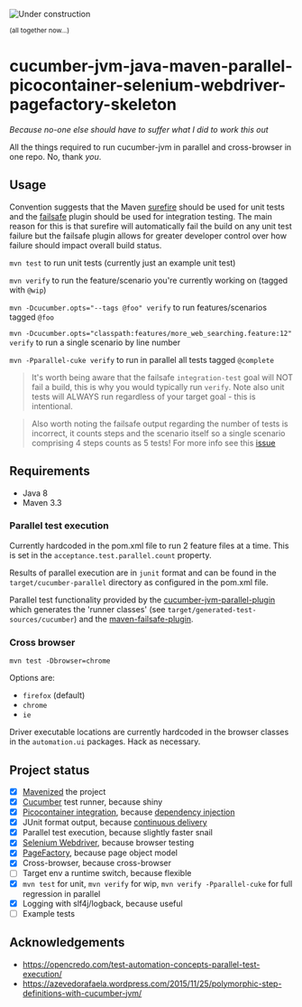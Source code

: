 ![Under construction](https://upload.wikimedia.org/wikipedia/commons/f/f9/Road-under-construction.png "Under construction")

<sup>(all together now...)</sup>

# cucumber-jvm-java-maven-parallel-picocontainer-selenium-webdriver-pagefactory-skeleton
*Because no-one else should have to suffer what I did to work this out*

All the things required to run cucumber-jvm in parallel and cross-browser in one repo. No, thank *you*.

## Usage

Convention suggests that the Maven [surefire](http://maven.apache.org/surefire) should be used for unit tests and the [failsafe](http://maven.apache.org/surefire/maven-failsafe-plugin/usage.html) plugin should be used for integration testing.  The main reason for this is that surefire will automatically fail the build on any unit test failure but the failsafe plugin allows for greater developer control over how failure should impact overall build status.

`mvn test` to run unit tests (currently just an example unit test)

`mvn verify` to run the feature/scenario you're currently working on (tagged with `@wip`)

`mvn -Dcucumber.opts="--tags @foo" verify` to run features/scenarios tagged `@foo`

`mvn -Dcucumber.opts="classpath:features/more_web_searching.feature:12" verify` to run a single scenario by line number

`mvn -Pparallel-cuke verify` to run in parallel all tests tagged `@complete`

> It's worth being aware that the failsafe `integration-test` goal will NOT fail a build, this is why you would typically run `verify`.  Note also unit tests will ALWAYS run regardless of your target goal - this is intentional.

> Also worth noting the failsafe output regarding the number of tests is incorrect, it counts steps and the scenario itself so a single scenario comprising 4 steps counts as 5 tests! For more info see this [issue](https://github.com/cucumber/cucumber-jvm/issues/263)

## Requirements

- Java 8
- Maven 3.3

### Parallel test execution

Currently hardcoded in the pom.xml file to run 2 feature files at a time. This is set in the
`acceptance.test.parallel.count` property.

Results of parallel execution are in `junit` format and can be found in the `target/cucumber-parallel` directory as configured in the pom.xml file.

Parallel test functionality provided by the [cucumber-jvm-parallel-plugin](https://github.com/temyers/cucumber-jvm-parallel-plugin) which generates the 'runner classes' (see `target/generated-test-sources/cucumber`) and the [maven-failsafe-plugin](http://maven.apache.org/surefire/maven-failsafe-plugin/usage.html).

### Cross browser

`mvn test -Dbrowser=chrome`

Options are:

- `firefox` (default)
- `chrome`
- `ie`

Driver executable locations are currently hardcoded in the browser classes in the `automation.ui`
packages. Hack as necessary.

## Project status

- [x] [Mavenized](https://maven.apache.org/pom.html) the project
- [x] [Cucumber](https://cucumber.io/) test runner, because shiny
- [x] [Picocontainer integration](https://cucumber.io/blog/2015/07/08/polymorphic-step-definitions), because [dependency injection](http://martinfowler.com/articles/injection.html)
- [x] JUnit format output, because [continuous delivery](https://continuousdelivery.com/foundations/test-automation/)
- [x] Parallel test execution, because slightly faster snail
- [x] [Selenium Webdriver](http://www.seleniumhq.org/projects/webdriver/), because browser testing
- [x] [PageFactory](https://github.com/SeleniumHQ/selenium/wiki/PageFactory), because page object model
- [x] Cross-browser, because cross-browser
- [ ] Target env a runtime switch, because flexible
- [x] `mvn test` for unit, `mvn verify` for wip, `mvn verify -Pparallel-cuke` for full regression in parallel
- [x] Logging with slf4j/logback, because useful
- [ ] Example tests

## Acknowledgements

- https://opencredo.com/test-automation-concepts-parallel-test-execution/
- https://azevedorafaela.wordpress.com/2015/11/25/polymorphic-step-definitions-with-cucumber-jvm/
